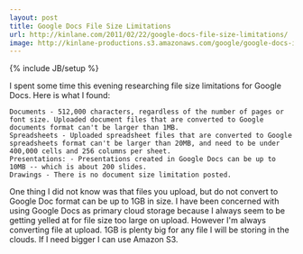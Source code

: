 ```yaml
---
layout: post
title: Google Docs File Size Limitations
url: http://kinlane.com/2011/02/22/google-docs-file-size-limitations/
image: http://kinlane-productions.s3.amazonaws.com/google/google-docs-icon.jpg
---
```

{% include JB/setup %}
I spent some time this evening researching file size limitations for Google Docs.  Here is what I found:

	Documents - 512,000 characters, regardless of the number of pages or font size. Uploaded document files that are converted to Google documents format can't be larger than 1MB.
	Spreadsheets - Uploaded spreadsheet files that are converted to Google spreadsheets format can't be larger than 20MB, and need to be under 400,000 cells and 256 columns per sheet.
	Presentations: - Presentations created in Google Docs can be up to 10MB -- which is about 200 slides.
	Drawings - There is no document size limitation posted.

One thing I did not know was that files you upload, but do not convert to Google Doc format can be up to 1GB in size.
I have been concerned with using Google Docs as primary cloud storage because I always seem to be getting yelled at for file size too large on upload. However I'm always converting file at upload.
1GB is plenty big for any file I will be storing in the clouds. If I need bigger I can use Amazon S3.
